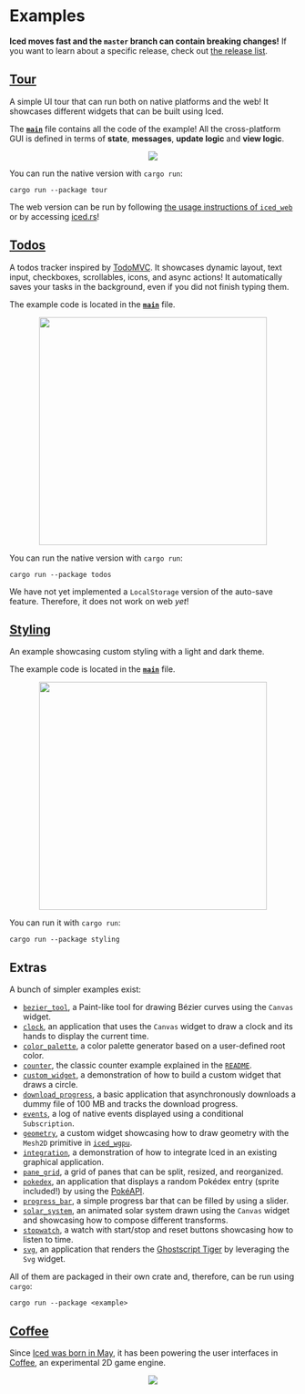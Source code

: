 # Examples
__Iced moves fast and the `master` branch can contain breaking changes!__ If
you want to learn about a specific release, check out [the release list].

[the release list]: https://github.com/hecrj/iced/releases

## [Tour](tour)
A simple UI tour that can run both on native platforms and the web! It showcases different widgets that can be built using Iced.

The __[`main`](tour/src/main.rs)__ file contains all the code of the example! All the cross-platform GUI is defined in terms of __state__, __messages__, __update logic__ and __view logic__.

<div align="center">
  <a href="https://gfycat.com/politeadorableiberianmole">
    <img src="https://thumbs.gfycat.com/PoliteAdorableIberianmole-small.gif">
  </a>
</div>

[`iced_winit`]: ../winit
[`iced_native`]: ../native
[`iced_wgpu`]: ../wgpu
[`iced_web`]: ../web
[`winit`]: https://github.com/rust-windowing/winit
[`wgpu`]: https://github.com/gfx-rs/wgpu-rs

You can run the native version with `cargo run`:
```
cargo run --package tour
```

The web version can be run by following [the usage instructions of `iced_web`] or by accessing [iced.rs](https://iced.rs/)!

[the usage instructions of `iced_web`]: ../web#usage

## [Todos](todos)
A todos tracker inspired by [TodoMVC]. It showcases dynamic layout, text input, checkboxes, scrollables, icons, and async actions! It automatically saves your tasks in the background, even if you did not finish typing them.

The example code is located in the __[`main`](todos/src/main.rs)__ file.

<div align="center">
  <a href="https://gfycat.com/littlesanehalicore">
    <img src="https://thumbs.gfycat.com/LittleSaneHalicore-small.gif" height="400px">
  </a>
</div>

You can run the native version with `cargo run`:
```
cargo run --package todos
```
We have not yet implemented a `LocalStorage` version of the auto-save feature. Therefore, it does not work on web _yet_!

[TodoMVC]: http://todomvc.com/

## [Styling](styling)
An example showcasing custom styling with a light and dark theme.

The example code is located in the __[`main`](styling/src/main.rs)__ file.

<div align="center">
  <a href="https://user-images.githubusercontent.com/518289/71867993-acff4300-310c-11ea-85a3-d01d8f884346.gif">
    <img src="https://user-images.githubusercontent.com/518289/71867993-acff4300-310c-11ea-85a3-d01d8f884346.gif" height="400px">
  </a>
</div>

You can run it with `cargo run`:
```
cargo run --package styling
```

## Extras
A bunch of simpler examples exist:

- [`bezier_tool`](bezier_tool), a Paint-like tool for drawing Bézier curves using the `Canvas` widget.
- [`clock`](clock), an application that uses the `Canvas` widget to draw a clock and its hands to display the current time.
- [`color_palette`](color_palette), a color palette generator based on a user-defined root color.
- [`counter`](counter), the classic counter example explained in the [`README`](../README.md).
- [`custom_widget`](custom_widget), a demonstration of how to build a custom widget that draws a circle.
- [`download_progress`](download_progress), a basic application that asynchronously downloads a dummy file of 100 MB and tracks the download progress.
- [`events`](events), a log of native events displayed using a conditional `Subscription`.
- [`geometry`](geometry), a custom widget showcasing how to draw geometry with the `Mesh2D` primitive in [`iced_wgpu`](../wgpu).
- [`integration`](integration), a demonstration of how to integrate Iced in an existing graphical application.
- [`pane_grid`](pane_grid), a grid of panes that can be split, resized, and reorganized.
- [`pokedex`](pokedex), an application that displays a random Pokédex entry (sprite included!) by using the [PokéAPI].
- [`progress_bar`](progress_bar), a simple progress bar that can be filled by using a slider.
- [`solar_system`](solar_system), an animated solar system drawn using the `Canvas` widget and showcasing how to compose different transforms.
- [`stopwatch`](stopwatch), a watch with start/stop and reset buttons showcasing how to listen to time.
- [`svg`](svg), an application that renders the [Ghostscript Tiger] by leveraging the `Svg` widget.

All of them are packaged in their own crate and, therefore, can be run using `cargo`:
```
cargo run --package <example>
```

[`lyon`]: https://github.com/nical/lyon
[PokéAPI]: https://pokeapi.co/
[Ghostscript Tiger]: https://commons.wikimedia.org/wiki/File:Ghostscript_Tiger.svg

## [Coffee]
Since [Iced was born in May], it has been powering the user interfaces in
[Coffee], an experimental 2D game engine.


<div align="center">
  <a href="https://gfycat.com/gloomyweakhammerheadshark">
    <img src="https://thumbs.gfycat.com/GloomyWeakHammerheadshark-small.gif">
  </a>
</div>

[Iced was born in May]: https://github.com/hecrj/coffee/pull/35
[`ui` module]: https://docs.rs/coffee/0.3.2/coffee/ui/index.html
[Coffee]: https://github.com/hecrj/coffee

